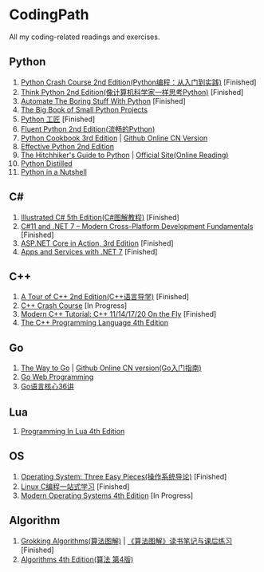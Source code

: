 # CodingPath
All my coding-related readings and exercises.

## Python
1. [Python Crash Course 2nd Edition(Python编程：从入门到实践)](https://book.douban.com/subject/31333701/) [Finished]
2. [Think Python 2nd Edition(像计算机科学家一样思考Python)](https://book.douban.com/subject/26870407/) [Finished]
3. [Automate The Boring Stuff With Python](https://book.douban.com/subject/26836700/) [Finished]
4. [The Big Book of Small Python Projects](https://inventwithpython.com/bigbookpython/)
5. [Python 工匠](https://book.douban.com/subject/35723705/) [Finished]
6. [Fluent Python 2nd Edition(流畅的Python)](https://book.douban.com/subject/34990079/)
7. [Python Cookbook 3rd Edition](https://book.douban.com/subject/26381341/) | [Github Online CN Version](https://python3-cookbook.readthedocs.io/zh_CN/latest/index.html)
8. [Effective Python 2nd Edition](https://book.douban.com/subject/35334595/)
9. [The Hitchhiker's Guide to Python](https://book.douban.com/subject/26791779/) | [Official Site(Online Reading)](https://docs.python-guide.org/)
10. [Python Distilled](https://book.douban.com/subject/35563594/)
11. [Python in a Nutshell](https://www.oreilly.com/library/view/python-in-a/9781098113544/)

## C#
1. [Illustrated C# 5th Edition(C#图解教程)](https://book.douban.com/subject/34894447/) [Finished]
2. [C#11 and .NET 7 – Modern Cross-Platform Development Fundamentals](https://www.goodreads.com/book/show/63259355-c-11-and-net-7-modern-cross-platform-development-fundamentals) [Finished]
3. [ASP.NET Core in Action, 3rd Edition](https://www.goodreads.com/book/show/126988024) [Finished]
4. [Apps and Services with .NET 7](https://www.goodreads.com/book/show/63336482-apps-and-services-with-net-7) [Finished]

## C++
1. [A Tour of C++ 2nd Edition(C++语言导学)](https://book.douban.com/subject/34809273/) [Finished]
2. [C++ Crash Course](https://book.douban.com/subject/31522157/) [In Progress]
3. [ Modern C++ Tutorial: C++ 11/14/17/20 On the Fly](https://changkun.de/modern-cpp/) [Finished]
4. [The C++ Programming Language 4th Edition](https://book.douban.com/subject/26857943/)

## Go
1. [The Way to Go](https://book.douban.com/subject/10558892/) | [Github Online CN version(Go入门指南)](https://github.com/unknwon/the-way-to-go_ZH_CN)
2. [Go Web Programming](https://book.douban.com/subject/27204133/)
3. [Go语言核心36讲](https://time.geekbang.org/column/intro/112)

## Lua
1. [Programming In Lua 4th Edition](https://book.douban.com/subject/30262035/)

## OS
1. [Operating System: Three Easy Pieces(操作系统导论)](https://book.douban.com/subject/33463930/) [Finished]
2. [Linux C编程一站式学习](https://book.douban.com/subject/4141733/) [Finished]
3. [Modern Operating Systems 4th Edition](https://book.douban.com/subject/25864553/) [In Progress]

## Algorithm
1. [Grokking Algorithms(算法图解)](https://book.douban.com/subject/26979890/) | [《算法图解》读书笔记与课后练习](https://book.douban.com/review/9372724/) [Finished]
2. [Algorithms 4th Edition(算法 第4版)](https://book.douban.com/subject/19952400/)
